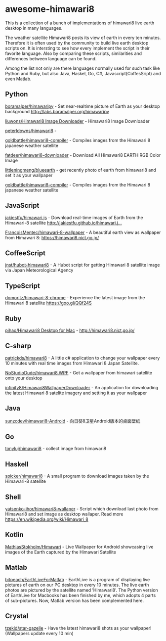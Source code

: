 # awesome-himawari8
This is a collection of a bunch of implementations of himawari8 live earth desktop in many languages.

The weather satellite Himawari8 posts its view of earth in every ten minutes. Therefore it is often used by the community to build live earth desktop scripts on. It is intersting to see how every implement the script in their favorite language. 
Also by comparing these scripts, similarities and differences between language can be found. 

Among the list not only are there languages normally used for such task like Python and Ruby, but also Java, Haskel, Go, C#, Javascript(CoffesSript) and even Matlab.

## Python

[boramalper/himawaripy](https://github.com/boramalper/himawaripy) - Set near-realtime picture of Earth as your desktop background http://labs.boramalper.org/himawaripy

[liuwons/Himawari8 Image Downloader](https://github.com/liuwons/himawari8downloader) - Himawari8 Image Downloader

[peterldowns/himawari8](https://github.com/peterldowns/himawari8) - 

[goldbattle/himawari8-compiler](https://github.com/goldbattle/himawari8-compiler) - Compiles images from the Himawari 8 japanese weather satellite

[fatdeer/himawari8-downloader](https://github.com/fatdeer/himawari8-downloader) - Download All Himawari8 EARTH RGB Color Image

[littleningmeng/blueearth](https://github.com/littleningmeng/blueearth) - get recently photo of earth from himawari8 and set it as your wallpaper

[goldbattle/himawari8-compiler](https://github.com/search?utf8=✓&q=himawari&type=Repositories) - Compiles images from the Himawari 8 japanese weather satellite

## JavaScript

[jakiestfu/himawari.js](https://github.com/jakiestfu/himawari.js) - Download real-time images of Earth from the Himawari-8 satellite http://jakiestfu.github.io/himawari.j…

[FrancoisMentec/himawari-8-wallpaper](https://github.com/FrancoisMentec/himawari-8-wallpaper) - A beautiful earth view as wallpaper from Himawari 8: https://himawari8.nict.go.jp/

## CoffeeScript

[jnst/hubot-himawari8](https://github.com/jnst/hubot-himawari8) - A Hubot script for getting Himawari 8 satellite image via Japan Meteorological Agency

## TypeScript
[domoritz/himawari-8-chrome](https://github.com/domoritz/himawari-8-chrome) - Experience the latest image from the Himawari 8 satellite https://goo.gl/QQf24S

## Ruby

[pihao/Himawari8 Desktop for Mac](https://github.com/pihao/himawari8-desktop) - http://himawari8.nict.go.jp/

## C-sharp
[patrickds/himawari8](https://github.com/patrickds/himawari8) - A little c# application to change your wallpaper every 10 minutes with real time images from Himawari 8 Japan Satellite.

[NoStudioDude/himawari8.WPF](https://github.com/NoStudioDude/himawari8.WPF) - Get a wallpaper from himawari satellite onto your desktop

[infinity8/Himawari8WallpaperDownloader](https://github.com/infinity8/Himawari8WallpaperDownloader) - An application for downloading the latest Himawari 8 satelite imagery and setting it as your wallpaper

## Java

[sunzcdev/himawari8-Android](https://github.com/sunzcdev/himawari8-Android) - 向日葵8卫星Android版本的桌面壁纸

## Go

[tonyluj/himawari8](https://github.com/tonyluj/himawari8) - collect image from himawari8

## Haskell

[spicker/himawari8](https://github.com/spicker/himawari8) - A small program to download images taken by the Himawari-8 satellite

## Shell

[yatsenko-ihor/himawari8-wallaper](https://github.com/yatsenko-ihor/himawari8-wallaper) - Script which download last photo from Himawari8 and set image as desktop wallaper. Read more https://en.wikipedia.org/wiki/Himawari_8

## Kotlin

[MathiasStokholm/Himawari](https://github.com/MathiasStokholm/Himawari) - Live Wallpaper for Android showcasing live images of the Earth captured by the Himawari Satellite

## Matlab

[bitpeach/EarthLiveForMatlab](https://github.com/bitpeach/EarthLiveForMatlab) - EarthLive is a program of displaying live pictures of earth on our PC desktop in every 10 minutes. The live earth photos are pictured by the satellite named ’Himawari8’. The Python version of EarthLive for Macbooks has been finished by me, which adopts 4 parts of sub-pictures. Now, Matlab version has been complemented here.

## Crystal

[tzekid/star-gazelle](https://github.com/tzekid/star-gazelle) - Have the latest himawari8 shots as your wallpaper! (Wallpapers update every 10 min)
